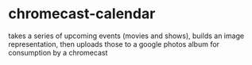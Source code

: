 # chromecast-calendar
takes a series of upcoming events (movies and shows), builds an image representation, then uploads those to a google photos album for consumption by a chromecast
